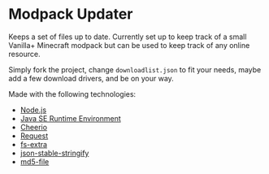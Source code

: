 # Modpack Updater

Keeps a set of files up to date. Currently set up to keep track of a small Vanilla+ Minecraft modpack but can be used to keep track of any online resource.

Simply fork the project, change `downloadlist.json` to fit your needs, maybe add a few download drivers, and be on your way.

Made with the following technologies:

* [Node.js](https://nodejs.org/en/)
* [Java SE Runtime Environment](https://java.com/en/download/)
* [Cheerio](https://cheerio.js.org/)
* [Request](https://github.com/request/request)
* [fs-extra](https://github.com/jprichardson/node-fs-extra)
* [json-stable-stringify](https://github.com/substack/json-stable-stringify)
* [md5-file](https://github.com/roryrjb/md5-file)
